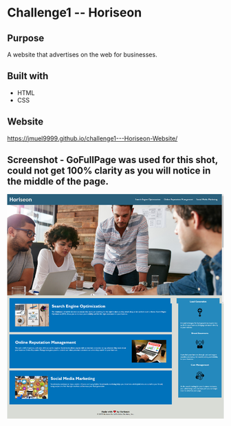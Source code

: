 # Challenge1 -- Horiseon

## Purpose
A website that advertises on the web for businesses.

## Built with 
* HTML
* CSS

## Website
https://jmuel9999.github.io/challenge1---Horiseon-Website/

## Screenshot - GoFullPage was used for this shot, could not get 100% clarity as you will notice in the middle of the page.
![Full website screenshot](./assets/images/screenshot.png)
